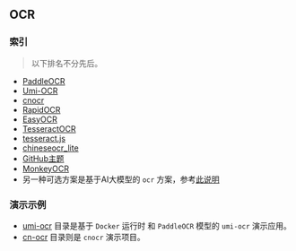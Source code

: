 OCR
---


### 索引

>   以下排名不分先后。

- [PaddleOCR](https://github.com/PaddlePaddle/PaddleOCR)
- [Umi-OCR](https://github.com/hiroi-sora/Umi-OCR)
- [cnocr](https://github.com/breezedeus/cnocr)
- [RapidOCR](https://github.com/RapidAI/RapidOCR)
- [EasyOCR](https://github.com/JaidedAI/EasyOCR)
- [TesseractOCR](https://github.com/tesseract-ocr/tesseract)
- [tesseract.js](https://github.com/naptha/tesseract.js)
- [chineseocr_lite](https://github.com/DayBreak-u/chineseocr_lite)
- [GitHub主题](https://github.com/topics/ocr)
- [MonkeyOCR](https://github.com/Yuliang-Liu/MonkeyOCR)
- 另一种可选方案是基于AI大模型的 `ocr` 方案，参考[此说明](https://github.com/ruanyf/weekly/issues/5769)

### 演示示例

- [umi-ocr](umi-ocr/doc.md) 目录是基于 `Docker` 运行时 和 `PaddleOCR` 模型的 `umi-ocr` 演示应用。
- [cn-ocr](cn-ocr/doc.md) 目录则是 `cnocr` 演示项目。